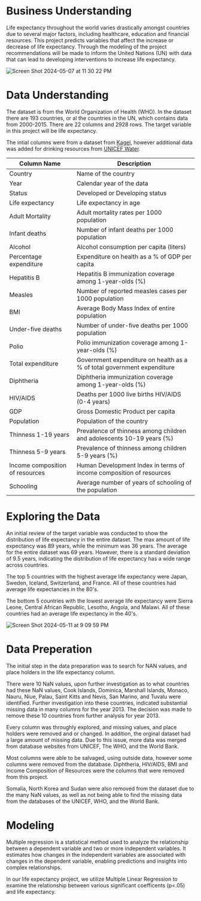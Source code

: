 # Business Understanding

Life expectancy throughout the world varies drastically amongst countries due to several major factors, including healthcare, education and financial resources. This project predicts variables that affect the increase or decrease of life expectancy. Through the modeling of the project recommendations will be made to inform the United Nations (UN) with data that can lead to developing interventions to increase life expectancy.

![Screen Shot 2024-05-07 at 11 30 22 PM](https://github.com/jguzzo522/le/assets/75549456/5f994a7b-2aaf-4114-ad80-d71a7aec1032)

# Data Understanding

The dataset is from the World Organization of Health (WHO). In the dataset there are 193 countries, or al the countries in the UN, which contains data from 2000-2015. There are 22 columns and 2928 rows. The target variable in this project will be life expectancy.

The intial columns were from a dataset from [Kagel]( https://www.kaggle.com/datasets/kumarajarshi/life-expectancy-who?resource=download), however additional data was added for drinking resources from [UNICEF Water](https://data.unicef.org/sdgs/goal-6-clean-water-sanitation/). 


| Column Name                        | Description                           |
|------------------------------------|---------------------------------------|
| Country                            | Name of the country                   |
| Year                               | Calendar year of the data             |
| Status                             | Developed or Developing status        |
| Life expectancy                    | Life expectancy in age                |
| Adult Mortality                    | Adult mortality rates per 1000 population |
| Infant deaths                      | Number of infant deaths per 1000 population |
| Alcohol                            | Alcohol consumption per capita (liters) |
| Percentage expenditure             | Expenditure on health as a % of GDP per capita |
| Hepatitis B                        | Hepatitis B immunization coverage among 1-year-olds (%) |
| Measles                            | Number of reported measles cases per 1000 population |
| BMI                                | Average Body Mass Index of entire population |
| Under-five deaths                  | Number of under-five deaths per 1000 population |
| Polio                              | Polio immunization coverage among 1-year-olds (%) |
| Total expenditure                  | Government expenditure on health as a % of total government expenditure |
| Diphtheria                         | Diphtheria immunization coverage among 1-year-olds (%) |
| HIV/AIDS                           | Deaths per 1000 live births HIV/AIDS (0-4 years) |
| GDP                                | Gross Domestic Product per capita    |
| Population                         | Population of the country             |
| Thinness 1-19 years                | Prevalence of thinness among children and adolescents 10-19 years (%) |
| Thinness 5-9 years                 | Prevalence of thinness among children 5-9 years (%) |
| Income composition of resources    | Human Development Index in terms of income composition of resources |
| Schooling                          | Average number of years of schooling of the population |

# Exploring the Data

An initial review of the target variable was conducted to show the distribution of life expectancy in the entire dataset. The max amount of life expectancy was 89 years, while the minimum was 36 years. The average for the entire dataset was 69 years. However, there is a standard deviation of 9.5 years, indicating the distribution of life expectancy has a wide range across countries.

The top 5 countries with the highest average life expectancy were Japan, Sweden, Iceland, Switzerland, and France. All of these countries had average life expectancies in the 80's.

The bottom 5 countries with the lowest average life expectancy were Sierra Leone, Central African Republic, Lesotho, Angola, and Malawi. All of these countries had an average life expectancy in the 40's.

![Screen Shot 2024-05-11 at 9 09 59 PM](https://github.com/jguzzo522/le/assets/75549456/d7ef50c2-eaad-4565-a182-1796326ebf6e)


# Data Preperation

The initial step in the data preparation was to search for NAN values, and place holders in the life expectancy column.

There were 10 NaN values, upon further investigation as to what countries had these NaN values, Cook Islands, Dominica, Marshall Islands, Monaco, Nauru, Niue, Palau, Saint Kitts and Nevis, San Marino, and Tuvalu were identified. Further investigation into these countries, indicated substantial missing data in many columns for the year 2013. The decision was made to remove these 10 countries from further analysis for year 2013.

Every column was throughly explored, and missing values, and place holders were removed and or changed. In addition, the orginal dataset had a large amount of missing data. Due to this issue, more data was merged from database websites from UNICEF, The WHO, and the World Bank. 

Most columns were able to be salvaged, using outside data, however some columns were removed from the database. Diphtheria, HIV/AIDS, BMI and Income Composition of Resources were the columns that were removed from this project.

Somalia, North Korea and Sudan were also removed from the dataset due to the many NaN values, as well as not being able to find the missing data from the databases of the UNICEF, WHO, and the World Bank.

# Modeling
Multiple regression is a statistical method used to analyze the relationship between a dependent variable and two or more independent variables. It estimates how changes in the independent variables are associated with changes in the dependent variable, enabling predictions and insights into complex relationships.

In our life expectancy project, we utilize Multiple Linear Regression to examine the relationship between various significant coefficents (p<.05) and life expectancy. 
